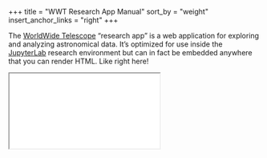 +++
title = "WWT Research App Manual"
sort_by = "weight"
insert_anchor_links = "right"
+++

The [WorldWide Telescope] “research app” is a web
application for exploring and analyzing astronomical data. It’s optimized for
use inside the [JupyterLab] research environment but can in fact be embedded
anywhere that you can render HTML. Like right here!

[WorldWide Telescope]: http://www.worldwidetelescope.org/
[JupyterLab]: https://jupyterlab.readthedocs.io/

<iframe src="app/" class="wwt-embed" allow="accelerometer; autoplay; clipboard-write; gyroscope" allowfullscreen>
</iframe>
